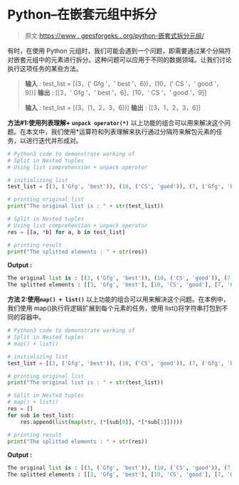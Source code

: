 # Python–在嵌套元组中拆分

> 原文:[https://www . geesforgeks . org/python-嵌套式拆分元组/](https://www.geeksforgeeks.org/python-split-in-nested-tuples/)

有时，在使用 Python 元组时，我们可能会遇到一个问题，即需要通过某个分隔符对嵌套元组中的元素进行拆分。这种问题可以应用于不同的数据领域。让我们讨论执行这项任务的某些方法。

> **输入** : test_list = [(3，(' Gfg '，' best '，6))，(10，(' CS '，' good '，9))]
> **输出** : [[3，' Gfg '，' best '，6]，[10，' CS '，' good '，9]]
> 
> **输入** : test_list = [(3，(1，2，3，6))]
> **输出** : [[3，1，2，3，6]]

**方法#1:使用列表理解+ `unpack operator(*)`**
以上功能的组合可以用来解决这个问题。在本文中，我们使用*运算符和列表理解来执行通过分隔符来解包元素的任务，以进行迭代并形成对。

```py
# Python3 code to demonstrate working of 
# Split in Nested tuples
# Using list comprehension + unpack operator

# initializing list
test_list = [(3, ('Gfg', 'best')), (10, ('CS', 'good')), (7, ('Gfg', 'better'))]

# printing original list
print("The original list is : " + str(test_list))

# Split in Nested tuples
# Using list comprehension + unpack operator
res = [[a, *b] for a, b in test_list]

# printing result 
print("The splitted elements : " + str(res)) 
```

**Output :**

```py
The original list is : [(3, ('Gfg', 'best')), (10, ('CS', 'good')), (7, ('Gfg', 'better'))]
The splitted elements : [[3, 'Gfg', 'best'], [10, 'CS', 'good'], [7, 'Gfg', 'better']]

```

**方法 2:使用`map() + list()`**
以上功能的组合可以用来解决这个问题。在本例中，我们使用 map()执行将逻辑扩展到每个元素的任务，使用 list()将字符串打包到不同的容器中。

```py
# Python3 code to demonstrate working of 
# Split in Nested tuples
# map() + list()

# initializing list
test_list = [(3, ('Gfg', 'best')), (10, ('CS', 'good')), (7, ('Gfg', 'better'))]

# printing original list
print("The original list is : " + str(test_list))

# Split in Nested tuples
# map() + list()
res = []
for sub in test_list:
    res.append(list(map(str, (*[sub[0]], *[*sub[1]]))))

# printing result 
print("The splitted elements : " + str(res)) 
```

**Output :**

```py
The original list is : [(3, ('Gfg', 'best')), (10, ('CS', 'good')), (7, ('Gfg', 'better'))]
The splitted elements : [[3, 'Gfg', 'best'], [10, 'CS', 'good'], [7, 'Gfg', 'better']]

```